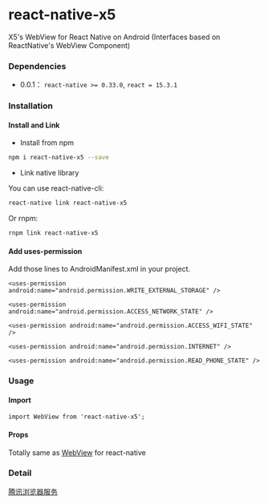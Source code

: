 # react-native-x5 
X5's WebView for React Native on Android (Interfaces based on ReactNative's WebView Component)

### Dependencies

* 0.0.1： `react-native >= 0.33.0`, `react = 15.3.1`

### Installation

#### Install and Link

* Install from npm

```bash
npm i react-native-x5 --save

```

* Link native library

You can use react-native-cli:
```bash
react-native link react-native-x5
```

Or rnpm:
```bash
rnpm link react-native-x5
```

#### Add uses-permission

Add those lines to AndroidManifest.xml in your project.

```
<uses-permission android:name="android.permission.WRITE_EXTERNAL_STORAGE" />

<uses-permission android:name="android.permission.ACCESS_NETWORK_STATE" />

<uses-permission android:name="android.permission.ACCESS_WIFI_STATE" />

<uses-permission android:name="android.permission.INTERNET" />

<uses-permission android:name="android.permission.READ_PHONE_STATE" />
```


### Usage

#### Import

```
import WebView from 'react-native-x5';
```

#### Props

Totally same as [WebView](http://facebook.github.io/react-native/docs/webview.html) for react-native


### Detail

[腾讯浏览器服务](http://x5.tencent.com/index)

